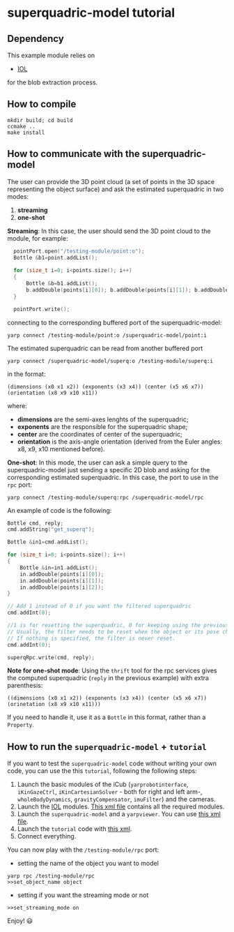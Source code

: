 # superquadric-model tutorial
## Dependency
This example module relies on

- [IOL](https://github.com/robotology/iol)

for  the blob extraction process.

## How to compile
```
mkdir build; cd build
ccmake ..
make install
```
## How to communicate with the superquadric-model
The user can provide the 3D point cloud (a set of points in the 3D space representing the object surface) and ask the estimated superquadric in two modes:

1. **streaming**
2. **one-shot**

**Streaming**: In this case,  the user should send the 3D point cloud to the module, for example:
```cpp
  pointPort.open("/testing-module/point:o");
  Bottle &b1=point.addList();
        
  for (size_t i=0; i<points.size(); i++)
  {
      Bottle &b=b1.addList();
      b.addDouble(points[i][0]); b.addDouble(points[i][1]); b.addDouble(points[i][2]);
  }

  pointPort.write();
```
connecting to the  corresponding buffered port of the superquadric-model:
```
yarp connect /testing-module/point:o /superquadric-model/point:i
```
The estimated superquadric can be read from another buffered port 
```
yarp connect /superquadric-model/superq:o /testing-module/superq:i
```
in the format:
```
(dimensions (x0 x1 x2)) (exponents (x3 x4)) (center (x5 x6 x7)) (orientation (x8 x9 x10 x11))
```
where:
 - **dimensions** are the semi-axes lenghts of the superquadric;
 - **exponents** are the responsible for the superquadric shape;
 - **center** are the coordinates of center of the superquadric;
 - **orientation** is the axis-angle orientation (derived from the Euler angles: x8, x9, x10 mentioned before).
 
**One-shot**: In this mode, the user can ask a simple query to the superquadric-model just sending a specific 2D blob and asking for the corresponding estimated superquadric. In this case, the port to use in the `rpc` port:
```
yarp connect /testing-module/superq:rpc /superquadric-model/rpc
```
An example of code is the following:
```cpp
Bottle cmd, reply;
cmd.addString("get_superq");

Bottle &in1=cmd.addList();

for (size_t i=0; i<points.size(); i++)
{
    Bottle &in=in1.addList();
    in.addDouble(points[i][0]);
    in.addDouble(points[i][1]);
    in.addDouble(points[i][2]);
}

// Add 1 instead of 0 if you want the filtered superquadric
cmd.addInt(0);

//1 is for resetting the superquadric, 0 for keeping using the previous computed superquadrics.
// Usually, the filter needs to be reset when the object or its pose change.
// If nothing is specified, the filter is never reset.
cmd.addInt(0);

superqRpc.write(cmd, reply);
```

**Note for one-shot mode**: Using the `thrift` tool for the rpc services gives the computed superquadric (`reply` in the previous example) with extra parenthesis:
```
((dimensions (x0 x1 x2)) (exponents (x3 x4)) (center (x5 x6 x7)) (orinetation (x8 x9 x10 x11)))
```
If you need to handle it, use it as a `Bottle` in this format, rather than a `Property`.
## How to run the `superquadric-model` + `tutorial`

If you want to test the `superquadric-model` code without writing your own code, you can use the this `tutorial`, following the following steps:

1. Launch the basic modules of the iCub (`yarprobotinterface`, `iKinGazeCtrl`, `iKinCartesianSolver` - both for right and left arm-, `wholeBodyDynamics`, `gravityCompensator`, `imuFilter`) and the cameras.
2. Launch the [IOL](https://github.com/robotology/iol) modules. [This xml file](https://github.com/robotology/iol/blob/master/app/scripts/iol.xml.template) contains all the required modules. 
3. Launch the `superquadric-model` and a `yarpviewer`. You can use [this xml file](https://github.com/robotology/superquadric-model/blob/feature-noSFM/app/scripts/superquadric-model.xml.template).
4. Launch the `tutorial` code with [this xml](https://github.com/robotology/superquadric-model/blob/feature-noSFM/tutorial/app/script/testing-module.xml.template).
5. Connect everything.

You can now play with the `/testing-module/rpc` port:
- setting the name of the object you want to model
```
yarp rpc /testing-module/rpc
>>set_object_name object
```
- setting if you want the streaming mode or not
```
>>set_streaming_mode on
```

Enjoy! :smiley:
